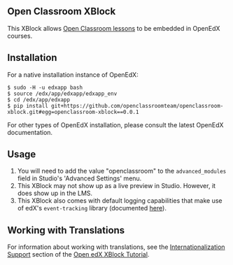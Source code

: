 ## Open Classroom XBlock

This XBlock allows [Open Classroom lessons](http://lessons.openclassroom.edu.vn) to be embedded in OpenEdX courses.

## Installation

For a native installation instance of OpenEdX:

```
$ sudo -H -u edxapp bash
$ source /edx/app/edxapp/edxapp_env
$ cd /edx/app/edxapp
$ pip install git+https://github.com/openclassroomteam/openclassroom-xblock.git#egg=openclassroom-xblock==0.0.1
```

For other types of OpenEdX installation, please consult the latest OpenEdX documentation.

## Usage

1. You will need to add the value "openclassroom" to the `advanced_modules` field in Studio's 'Advanced Settings' menu.
2. This XBlock may not show up as a live preview in Studio. However, it does show up in the LMS.
3. This XBlock also comes with default logging capabilities that make use of edX's `event-tracking` library (documented [here](http://edx.readthedocs.org/projects/edx-developer-guide/en/latest/analytics.html#event-tracking)).


## Working with Translations

For information about working with translations, see the [Internationalization Support](http://edx.readthedocs.io/projects/xblock-tutorial/en/latest/edx_platform/edx_lms.html#internationalization-support) section of the [Open edX XBlock Tutorial](https://xblock-tutorial.readthedocs.io/en/latest/).
